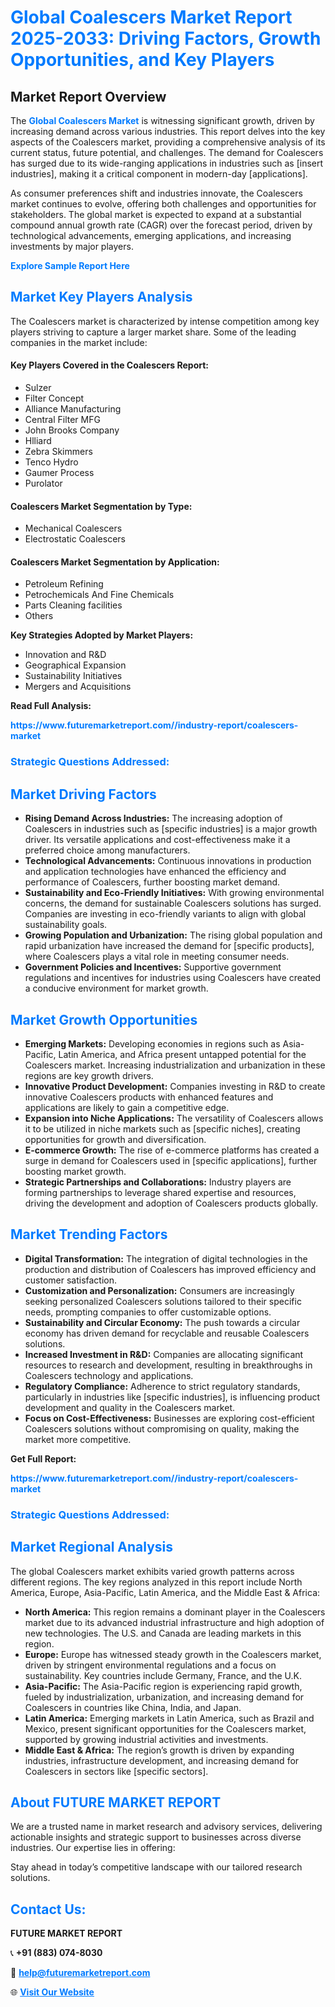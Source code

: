 <h1 style="color: #007BFF;">Global Coalescers Market Report 2025-2033: Driving Factors, Growth Opportunities, and Key Players</h1>

<section id="overview">
<h2>Market Report Overview</h2>
<p>The <a href="https://www.futuremarketreport.com//industry-report/coalescers-market" style="color: #007BFF; text-decoration: none;"><strong>Global Coalescers Market</strong></a> is witnessing significant growth, driven by increasing demand across various industries. This report delves into the key aspects of the Coalescers market, providing a comprehensive analysis of its current status, future potential, and challenges. The demand for Coalescers has surged due to its wide-ranging applications in industries such as [insert industries], making it a critical component in modern-day [applications].</p>
<p>As consumer preferences shift and industries innovate, the Coalescers market continues to evolve, offering both challenges and opportunities for stakeholders. The global market is expected to expand at a substantial compound annual growth rate (CAGR) over the forecast period, driven by technological advancements, emerging applications, and increasing investments by major players.</p>
</section>

<section id="overview">
<p><a href="https://www.futuremarketreport.com//request-sample/reportId=52409" style="color: #007BFF; text-decoration: none;"><strong>Explore Sample Report Here</strong></a></p>
</section>

<section id="key-players">
<h2 style="color: #007BFF;">Market Key Players Analysis</h2>
<p>The Coalescers market is characterized by intense competition among key players striving to capture a larger market share. Some of the leading companies in the market include:</p>
<h4>Key Players Covered in the Coalescers Report:</h4>
<ul><li>Sulzer</li><li>Filter Concept</li><li>Alliance Manufacturing</li><li>Central Filter MFG</li><li>John Brooks Company</li><li>Hlliard</li><li>Zebra Skimmers</li><li>Tenco Hydro</li><li>Gaumer Process</li><li>Purolator</li></ul>
<h4>Coalescers Market Segmentation by Type:</h4>
<ul><li>Mechanical Coalescers</li><li>Electrostatic Coalescers</li></ul>

<h4>Coalescers Market Segmentation by Application:</h4>
<ul><li>Petroleum Refining</li><li>Petrochemicals And Fine Chemicals</li><li>Parts Cleaning facilities</li><li>Others</li></ul>
<p><strong>Key Strategies Adopted by Market Players:</strong></p>
<ul>
<li>Innovation and R&D</li>
<li>Geographical Expansion</li>
<li>Sustainability Initiatives</li>
<li>Mergers and Acquisitions</li>
</ul>
</section>

<section>
<p><strong>Read Full Analysis: </strong></p><a href="https://www.futuremarketreport.com//industry-report/coalescers-market" style="color: #007BFF; text-decoration: none;"><strong>https://www.futuremarketreport.com//industry-report/coalescers-market</strong></a>
<h3 style="color: #007BFF;">Strategic Questions Addressed:</h3>
</section>

<section id="driving-factors">
<h2 style="color: #007BFF;">Market Driving Factors</h2>
<ul>
<li><strong>Rising Demand Across Industries:</strong> The increasing adoption of Coalescers in industries such as [specific industries] is a major growth driver. Its versatile applications and cost-effectiveness make it a preferred choice among manufacturers.</li>
<li><strong>Technological Advancements:</strong> Continuous innovations in production and application technologies have enhanced the efficiency and performance of Coalescers, further boosting market demand.</li>
<li><strong>Sustainability and Eco-Friendly Initiatives:</strong> With growing environmental concerns, the demand for sustainable Coalescers solutions has surged. Companies are investing in eco-friendly variants to align with global sustainability goals.</li>
<li><strong>Growing Population and Urbanization:</strong> The rising global population and rapid urbanization have increased the demand for [specific products], where Coalescers plays a vital role in meeting consumer needs.</li>
<li><strong>Government Policies and Incentives:</strong> Supportive government regulations and incentives for industries using Coalescers have created a conducive environment for market growth.</li>
</ul>
</section>

<section id="growth-opportunities">
<h2 style="color: #007BFF;">Market Growth Opportunities</h2>
<ul>
<li><strong>Emerging Markets:</strong> Developing economies in regions such as Asia-Pacific, Latin America, and Africa present untapped potential for the Coalescers market. Increasing industrialization and urbanization in these regions are key growth drivers.</li>
<li><strong>Innovative Product Development:</strong> Companies investing in R&D to create innovative Coalescers products with enhanced features and applications are likely to gain a competitive edge.</li>
<li><strong>Expansion into Niche Applications:</strong> The versatility of Coalescers allows it to be utilized in niche markets such as [specific niches], creating opportunities for growth and diversification.</li>
<li><strong>E-commerce Growth:</strong> The rise of e-commerce platforms has created a surge in demand for Coalescers used in [specific applications], further boosting market growth.</li>
<li><strong>Strategic Partnerships and Collaborations:</strong> Industry players are forming partnerships to leverage shared expertise and resources, driving the development and adoption of Coalescers products globally.</li>
</ul>
</section>

<section id="trending-factors">
<h2 style="color: #007BFF;">Market Trending Factors</h2>
<ul>
<li><strong>Digital Transformation:</strong> The integration of digital technologies in the production and distribution of Coalescers has improved efficiency and customer satisfaction.</li>
<li><strong>Customization and Personalization:</strong> Consumers are increasingly seeking personalized Coalescers solutions tailored to their specific needs, prompting companies to offer customizable options.</li>
<li><strong>Sustainability and Circular Economy:</strong> The push towards a circular economy has driven demand for recyclable and reusable Coalescers solutions.</li>
<li><strong>Increased Investment in R&D:</strong> Companies are allocating significant resources to research and development, resulting in breakthroughs in Coalescers technology and applications.</li>
<li><strong>Regulatory Compliance:</strong> Adherence to strict regulatory standards, particularly in industries like [specific industries], is influencing product development and quality in the Coalescers market.</li>
<li><strong>Focus on Cost-Effectiveness:</strong> Businesses are exploring cost-efficient Coalescers solutions without compromising on quality, making the market more competitive.</li>
</ul>
</section>

<section>
<p><strong>Get Full Report: </strong></p><a href="https://www.futuremarketreport.com//industry-report/coalescers-market" style="color: #007BFF; text-decoration: none;"><strong>https://www.futuremarketreport.com//industry-report/coalescers-market</strong></a>
<h3 style="color: #007BFF;">Strategic Questions Addressed:</h3>
</section>


<section id="regional-analysis">
<h2 style="color: #007BFF;">Market Regional Analysis</h2>
<p>The global Coalescers market exhibits varied growth patterns across different regions. The key regions analyzed in this report include North America, Europe, Asia-Pacific, Latin America, and the Middle East & Africa:</p>
<ul>
<li><strong>North America:</strong> This region remains a dominant player in the Coalescers market due to its advanced industrial infrastructure and high adoption of new technologies. The U.S. and Canada are leading markets in this region.</li>
<li><strong>Europe:</strong> Europe has witnessed steady growth in the Coalescers market, driven by stringent environmental regulations and a focus on sustainability. Key countries include Germany, France, and the U.K.</li>
<li><strong>Asia-Pacific:</strong> The Asia-Pacific region is experiencing rapid growth, fueled by industrialization, urbanization, and increasing demand for Coalescers in countries like China, India, and Japan.</li>
<li><strong>Latin America:</strong> Emerging markets in Latin America, such as Brazil and Mexico, present significant opportunities for the Coalescers market, supported by growing industrial activities and investments.</li>
<li><strong>Middle East & Africa:</strong> The region’s growth is driven by expanding industries, infrastructure development, and increasing demand for Coalescers in sectors like [specific sectors].</li>
</ul>
</section>

<footer>
<h2 style="color: #007BFF;">About FUTURE MARKET REPORT</h2>
<p>We are a trusted name in market research and advisory services, delivering actionable insights and strategic support to businesses across diverse industries. Our expertise lies in offering:</p>

<p>Stay ahead in today’s competitive landscape with our tailored research solutions.</p>

<h2 style="color: #007BFF;">Contact Us:</h2>
<p><strong>FUTURE MARKET REPORT</strong></p>
<p>📞 <strong>+91 (883) 074-8030</strong></p>
<p>📧 <strong><a href="mailto:help@futuremarketreport.com" style="color: #007BFF;">help@futuremarketreport.com</a></strong></p>
<p>🌐 <strong><a href="https://www.futuremarketreport.com/" style="color: #007BFF;">Visit Our Website</a></strong></p>
</footer>